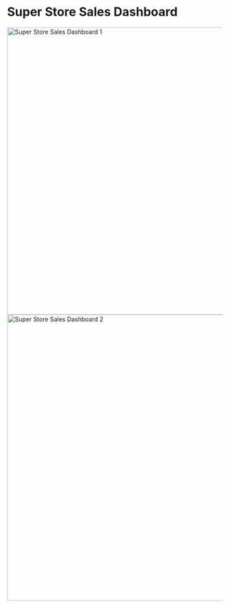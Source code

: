 # Super Store Sales Dashboard


<img width="670" alt="Super Store Sales Dashboard 1" src="https://github.com/user-attachments/assets/12f2fa30-c3c5-44cb-aec5-b889dbeaeb55">
<img width="667" alt="Super Store Sales Dashboard 2" src="https://github.com/user-attachments/assets/0fbdda06-90e9-41a8-951b-1325911aca79">
